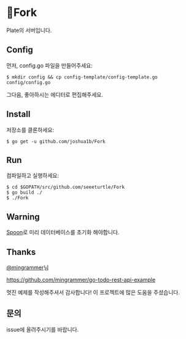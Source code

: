 :fork_and_knife:Fork
==========
Plate의 서버입니다.

Config
--------
먼저, config.go 파일을 만들어주세요:
```
$ mkdir config && cp config-template/config-template.go config/config.go
```

그다음, 좋아하시는 에디터로 편집해주세요.

Install
--------
저장소를 클론하세요:
```
$ go get -u github.com/joshua1b/Fork
```

Run
------
컴파일하고 실행하세요:
```
$ cd $GOPATH/src/github.com/seeeturtle/Fork
$ go build ./
$ ./Fork
```

Warning
--------
[Spoon](https://github.com/joshua1b/Spoon)로 미리 데이터베이스를 초기화 해야합니다.

Thanks
-------
[@mingrammer](https://github.com/mingrammer/)님


https://github.com/mingrammer/go-todo-rest-api-example


멋진 예제를 작성해주셔서 감사합니다! 이 프로젝트에 많은 도움을 주셨습니다.

문의
--------
issue에 올려주시기를 바랍니다.
